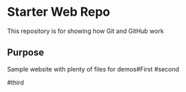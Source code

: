 # Starter Web Repo

This repository is for showing how Git and GitHub work

## Purpose

Sample website with plenty of files for demos#First
#second

#third
